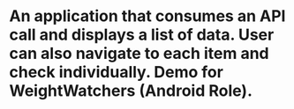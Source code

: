 # An application that consumes an API call and displays a list of data. User can also navigate to each item and check individually. Demo for WeightWatchers (Android Role).
